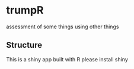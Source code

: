 # trumpR
assessment of some things using other things

## Structure
This is a shiny app built with R
please install shiny